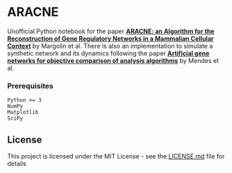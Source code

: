 # ARACNE

Unofficial Python notebook for the paper [**ARACNE: an Algorithm for the Reconstruction of Gene Regulatory Networks in a Mammalian Cellular Context**](https://bmcbioinformatics.biomedcentral.com/articles/10.1186/1471-2105-7-S1-S7) by Margolin et al. There is also an implementation to simulate a synthetic network and its dynamics following the paper [**Artificial gene networks for objective comparison of analysis algorithms**](https://academic.oup.com/bioinformatics/article/19/suppl_2/ii122/180406) by Mendes et al.

### Prerequisites

```
Python >= 3
NumPy
Matplotlib
SciPy
```


## License

This project is licensed under the MIT License - see the [LICENSE.md](LICENSE.md) file for details


